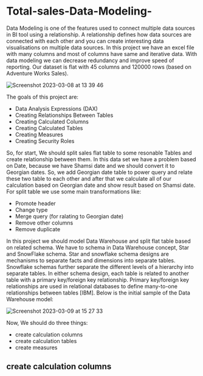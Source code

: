 # Total-sales-Data-Modeling-

Data Modeling is one of the features used to connect multiple data sources in BI tool using a relationship. A relationship defines how data sources are connected with each other and you can create interesting data visualisations on multiple data sources. In this project we have an excel file with many columns and most of columns have same and iterative data. With data modeling we can decrease redundancy and improve speed of reporting. Our dataset is flat with 45 columns and 120000 rows (based on Adventure Works Sales). 

![Screenshot 2023-03-08 at 13 39 46](https://user-images.githubusercontent.com/65550422/223715660-e366ab9b-f7fc-4210-bca9-27b38e344e96.png)

The goals of this project are:
- Data Analysis Expressions (DAX)
- Creating Relationships Between Tables
- Creating Calculated Columns
- Creating Calculated Tables
- Creating Measures
- Creating Security Roles

So, for start, We should split sales flat table to some resonable Tables and create relationship between them. In this data set we have a problem based on Date, because we have Shamsi date and we should convert it to Georgian dates. So, we add Georgian date table to power query and relate these two table to each other and after that we calculate all of our calculation based on Georgian date and show result based on Shamsi date. For split table we use some main transformations like:
 - Promote header
 - Change type
 - Merge query (for ralating to Georgian date)
 - Remove other columns
 - Remove duplicate

In this project we should model Data Warehouse and split flat table based on related schema. We have to schema in Data Warehouse concept, Star and SnowFlake schema. Star and snowflake schema designs are mechanisms to separate facts and dimensions into separate tables. Snowflake schemas further separate the different levels of a hierarchy into separate tables. In either schema design, each table is related to another table with a primary key/foreign key relationship. Primary key/foreign key relationships are used in relational databases to define many-to-one relationships between tables [IBM]. Below is the initial sample of the Data Warehouse model:

 ![Screenshot 2023-03-09 at 15 27 33](https://user-images.githubusercontent.com/65550422/224055726-90be2a5e-080a-49a4-b46d-91d7a8268fee.png)


Now, We should do three things:
- create calculation columns
- create calculation tables
- create measures

## create calculation columns


